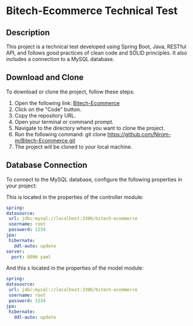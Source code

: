# Bitech-Ecommerce Technical Test

## Description
This project is a technical test developed using Spring Boot, Java, RESTful API, and follows good practices of clean code and SOLID principles. It also includes a connection to a MySQL database.

## Download and Clone
To download or clone the project, follow these steps:

1. Open the following link: [Bitech-Ecommerce](https://github.com/Nirom-m/Bitech-Ecommerce.git)
2. Click on the "Code" button.
3. Copy the repository URL.
4. Open your terminal or command prompt.
5. Navigate to the directory where you want to clone the project.
6. Run the following command: git clone https://github.com/Nirom-m/Bitech-Ecommerce.git
7. The project will be cloned to your local machine.

## Database Connection
To connect to the MySQL database, configure the following properties in your project:

This is located in the properties of the controller module:
```yaml
spring:
datasource:
 url: jdbc:mysql://localhost:3306/bitech-ecommerce
 username: root
 password: 1234
jpa:
 hibernate:
   ddl-auto: update
server:
  port: 8090 yaml
```
And this s located in the properties of the model module:

```yaml
spring:
datasource:
 url: jdbc:mysql://localhost:3306/bitech-ecommerce
 username: root
 password: 1234
jpa:
 hibernate:
   ddl-auto: update
```
